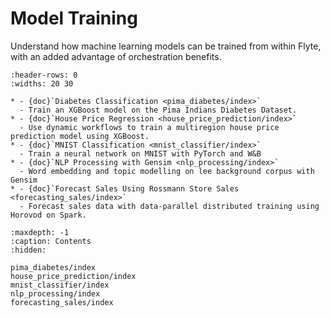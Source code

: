 # Model Training

Understand how machine learning models can be trained from within Flyte, with an added advantage of orchestration benefits.

```{list-table}
:header-rows: 0
:widths: 20 30

* - {doc}`Diabetes Classification <pima_diabetes/index>`
  - Train an XGBoost model on the Pima Indians Diabetes Dataset.
* - {doc}`House Price Regression <house_price_prediction/index>`
  - Use dynamic workflows to train a multiregion house price prediction model using XGBoost.
* - {doc}`MNIST Classification <mnist_classifier/index>`
  - Train a neural network on MNIST with PyTorch and W&B
* - {doc}`NLP Processing with Gensim <nlp_processing/index>`
  - Word embedding and topic modelling on lee background corpus with Gensim
* - {doc}`Forecast Sales Using Rossmann Store Sales <forecasting_sales/index>`
  - Forecast sales data with data-parallel distributed training using Horovod on Spark.
```

```{toctree}
:maxdepth: -1
:caption: Contents
:hidden:

pima_diabetes/index
house_price_prediction/index
mnist_classifier/index
nlp_processing/index
forecasting_sales/index
```
